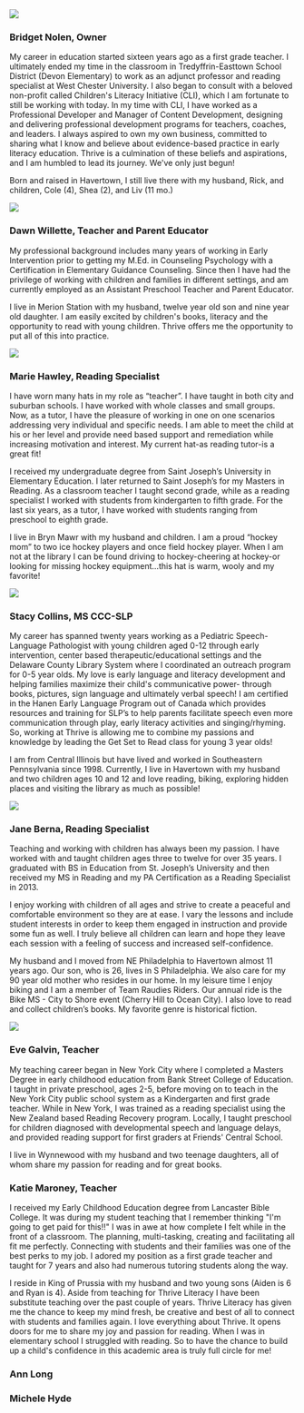 
<div class="staff">
<img src="/assets/staff/bridget.jpg">
<h3>Bridget Nolen, Owner</h3>

<p>My career in education started sixteen years ago as a first grade teacher. I ultimately ended my time in the classroom in Tredyffrin-Easttown School District (Devon Elementary) to work as an adjunct professor and reading specialist at West Chester University. I also began to consult with a beloved non-profit called Children's Literacy Initiative (CLI), which I am fortunate to still be working with today.  In my time with CLI, I have worked as a Professional Developer and Manager of Content Development, designing and delivering professional development programs for teachers, coaches, and leaders. I always aspired to own my own business, committed to sharing what I know and believe about evidence-based practice in early literacy education. Thrive is a culmination of these beliefs and aspirations, and I am humbled to lead its journey. We've only just begun!</p>
<p>Born and raised in Havertown, I still live there with my husband, Rick, and children, Cole (4), Shea (2), and Liv (11 mo.)</p>  
</div>

<div class="staff">
<img src="/assets/staff/dawn.jpg">
<h3>Dawn Willette, Teacher and Parent Educator</h3>
My professional background includes many years of working in Early Intervention prior to getting my M.Ed. in Counseling Psychology with a Certification in Elementary Guidance Counseling.  Since then I have had the privilege of working with children and families in different settings, and am currently employed as an Assistant Preschool Teacher and Parent Educator.
 
I live in Merion Station with my husband, twelve year old son and nine year old daughter. I am easily excited by children's books, literacy and the opportunity to read with young children. Thrive offers me the opportunity to put all of this into practice.
</div>

<div class="staff">
  <img src="/assets/staff/marie.jpg">
<h3>Marie Hawley, Reading Specialist</h3>
I have worn many hats in my role as “teacher”. I have taught in both city and suburban schools.   I have worked with whole classes and small groups.  Now, as a tutor, I have the pleasure of working in one on one scenarios addressing very individual and specific needs.  I am able to meet the child at his or her level and provide need based support and remediation while increasing motivation and interest.  My current hat-as reading tutor-is a great fit!  
 
I received my undergraduate degree from Saint Joseph’s University in Elementary Education.  I later returned to Saint Joseph’s for my Masters in Reading.  As a classroom teacher I taught second grade, while as a reading specialist I worked with students from kindergarten to fifth grade.  For the last six years, as a tutor, I have worked with students ranging from preschool to eighth grade.
 
I live in Bryn Mawr with my husband and children.  I am a proud “hockey mom” to two ice hockey players and once field hockey player.  When I am not at the library I can be found driving to hockey-cheering at hockey-or looking for missing hockey equipment…this hat is warm, wooly and my favorite!
</div>
<div class="staff">
  <img src="/assets/staff/stacy.jpg">
<h3>Stacy Collins, MS CCC-SLP</h3>
My career has spanned twenty years working as a Pediatric Speech-Language Pathologist with young children aged 0-12 through early intervention, center based therapeutic/educational settings and the Delaware County Library System where I coordinated an outreach program for 0-5 year olds. My love is early language and literacy development and helping families maximize their child's communicative power- through books, pictures, sign language and ultimately verbal speech!  I am certified in the Hanen Early Language Program out of Canada which provides resources and training for SLP’s to help parents facilitate speech even more communication through play, early literacy activities and singing/rhyming.  So, working at Thrive is allowing me to combine my passions and knowledge by leading the Get Set to Read class for young 3 year olds!
 
I am from Central Illinois but have lived and worked in Southeastern Pennsylvania since 1998.  Currently, I live in Havertown with my husband and two children ages 10 and 12 and love reading, biking, exploring hidden places and visiting the library as much as possible!
</div>
<div class="staff">
  <img src="/assets/staff/jane.jpg">
<h3>Jane Berna, Reading Specialist</h3>
Teaching and working with children has always been my passion.  I have worked with and taught children ages three to twelve for over 35 years.  I graduated with BS in Education from St. Joseph’s University and then received my MS in Reading and my PA Certification as a Reading Specialist in 2013. 

I enjoy working with children of all ages and strive to create a peaceful and comfortable environment so they are at ease.  I vary the lessons and include student interests in order to keep them engaged in instruction and provide some fun as well.  I truly believe all children can learn and hope they leave each session with a feeling of success and increased self-confidence. 

My husband and I moved from NE Philadelphia to Havertown almost 11 years ago.  Our son, who is 26, lives in S Philadelphia.   We also care for my 90 year old mother who resides in our home.  In my leisure time I enjoy biking and I am a member of Team Raudies Riders.  Our annual ride is the Bike MS - City to Shore event (Cherry Hill to Ocean City).  I also love to read and collect children’s books.  My favorite genre is historical fiction.
</div>                                                                                                            
<div class="staff">
  <img src="/assets/staff/eve.jpg">
<h3>Eve Galvin, Teacher</h3>
My teaching career began in New York City where I completed a Masters Degree in early childhood education from Bank Street College of Education. I taught in private preschool, ages 2-5, before moving on to teach in the New York City public school system as a Kindergarten and first grade teacher. While in New York, I was trained as a reading specialist using the New Zealand based Reading Recovery program. Locally, I taught preschool for children diagnosed with developmental speech and language delays, and provided reading support for first graders at Friends' Central School.
 
I live in Wynnewood with my husband and two teenage daughters, all of whom share my passion for reading and for great books.
       </div>                     
<div class="staff">            
                                   
<h3>Katie Maroney, Teacher</h3>
I received my Early Childhood Education degree from Lancaster Bible College.  It was during my student teaching that I remember thinking "I'm going to get paid for this!!"  I was in awe at how complete I felt while in the front of a classroom.  The planning, multi-tasking, creating and facilitating all fit me perfectly.  Connecting with students and their families was one of the best perks to my job.  I adored my position as a first grade teacher and taught for 7 years and also had numerous tutoring students along the way.  
 
I reside in King of Prussia with my husband and two young sons (Aiden is 6 and Ryan is 4).  Aside from teaching for Thrive Literacy I have been substitute teaching over the past couple of years.  Thrive Literacy has given me the chance to keep my mind fresh, be creative and best of all to connect with students and families again.  I love everything about Thrive.  It opens doors for me to share my joy and passion for reading.  When I was in elementary school I struggled with reading.  So to have the chance to build up a child's confidence in this academic area is truly full circle for me!
 
 
 </div>
 
<div class="staff">
<h3>Ann Long</h3>
</div>
 
<div class="staff">
<h3>Michele Hyde</h3>
</div>